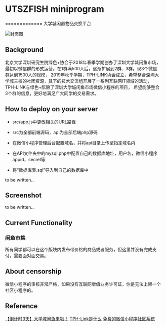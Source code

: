 # UTSZFISH miniprogram
=============
大学城闲置物品交换平台 


![封面图](https://github.com/ezshine/community-mini-program/blob/master/thumb.jpg)

## Background
北京大学深圳研究生院绿色+协会于2018年春季学期创办了深圳大学城闲鱼市场，最初以微信群的形式运营，在1群满500人后，逐渐扩展到2群、3群，现3个微信群达到1500人的规模，
2019年秋季学期，TPH-LINK协会成立，希望整合深圳大学城三校的社团资源，其下的技术交流组开展了一系列互联网IT领域的活动，TPH-LINK与绿色+酝酿了深圳大学城闲鱼市场微信小程序的项目，
希望能够整合3个群的信息，更好地满足广大同学的交易需求。

## How to deploy on your server
* src/app.js中更改相关的URL路径
* src为全部前端源码，api为全部后端php源码

* 在微信小程序管理后台配置域名，并将api目录上传至指定域名内
* 在API文件夹中的mysql.php中配置自己的数据库地址，用户名，微信小程序appid，secret等
* 将“数据库表.sql”导入到自己的数据库中

to be written...

## Screenshot
to be written...

## Current Functionality

### 闲鱼市集
所有同学都可以在这个版块内发布带价格的商品或者服务，但这里并没有完成支付，需要面对面交易。


## About censorship
微信小程序的审核非常严格，如果没有互联网增值业务许可证，你是无法上架一个社区小程序的。



## Reference
 [【倒计时3天】大学城闲鱼来啦！](https://mp.weixin.qq.com/s/sAu_-YEWPV5FMth1k4tw_Q)
 [TPH-Link是什么](https://mp.weixin.qq.com/s/aSn0YEtefARfdX9SXbhwwg)
 [免费的微信小程序社区系统](https://zhuanlan.zhihu.com/p/28932121)
